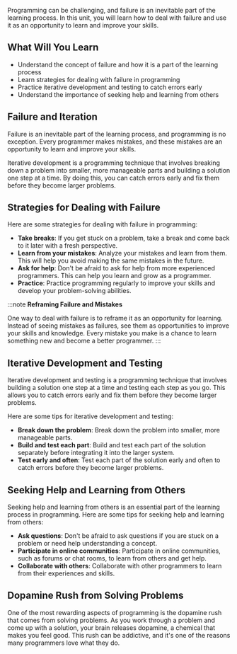 Programming can be challenging, and failure is an inevitable part of the learning process. In this unit, you will learn how to deal with failure and use it as an opportunity to learn and improve your skills.

## What Will You Learn

- Understand the concept of failure and how it is a part of the learning process
- Learn strategies for dealing with failure in programming
- Practice iterative development and testing to catch errors early
- Understand the importance of seeking help and learning from others

## Failure and Iteration

Failure is an inevitable part of the learning process, and programming is no exception. Every programmer makes mistakes, and these mistakes are an opportunity to learn and improve your skills.

Iterative development is a programming technique that involves breaking down a problem into smaller, more manageable parts and building a solution one step at a time. By doing this, you can catch errors early and fix them before they become larger problems.

## Strategies for Dealing with Failure

Here are some strategies for dealing with failure in programming:

- **Take breaks**: If you get stuck on a problem, take a break and come back to it later with a fresh perspective.
- **Learn from your mistakes**: Analyze your mistakes and learn from them. This will help you avoid making the same mistakes in the future.
- **Ask for help**: Don't be afraid to ask for help from more experienced programmers. This can help you learn and grow as a programmer.
- **Practice**: Practice programming regularly to improve your skills and develop your problem-solving abilities.

:::note
**Reframing Failure and Mistakes**

One way to deal with failure is to reframe it as an opportunity for learning. Instead of seeing mistakes as failures, see them as opportunities to improve your skills and knowledge. Every mistake you make is a chance to learn something new and become a better programmer.
:::

## Iterative Development and Testing

Iterative development and testing is a programming technique that involves building a solution one step at a time and testing each step as you go. This allows you to catch errors early and fix them before they become larger problems.

Here are some tips for iterative development and testing:

- **Break down the problem**: Break down the problem into smaller, more manageable parts.
- **Build and test each part**: Build and test each part of the solution separately before integrating it into the larger system.
- **Test early and often**: Test each part of the solution early and often to catch errors before they become larger problems.

## Seeking Help and Learning from Others

Seeking help and learning from others is an essential part of the learning process in programming. Here are some tips for seeking help and learning from others:

- **Ask questions**: Don't be afraid to ask questions if you are stuck on a problem or need help understanding a concept.
- **Participate in online communities**: Participate in online communities, such as forums or chat rooms, to learn from others and get help.
- **Collaborate with others**: Collaborate with other programmers to learn from their experiences and skills.

## Dopamine Rush from Solving Problems

One of the most rewarding aspects of programming is the dopamine rush that comes from solving problems. As you work through a problem and come up with a solution, your brain releases dopamine, a chemical that makes you feel good. This rush can be addictive, and it's one of the reasons many programmers love what they do.